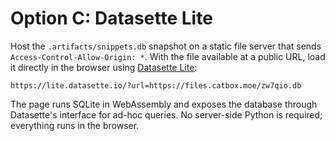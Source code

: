 # Option C: Datasette Lite

Host the `.artifacts/snippets.db` snapshot on a static file server that sends `Access-Control-Allow-Origin: *`.
With the file available at a public URL, load it directly in the browser using [Datasette Lite](https://lite.datasette.io/):

```
https://lite.datasette.io/?url=https://files.catbox.moe/zw7qio.db
```

The page runs SQLite in WebAssembly and exposes the database through Datasette's interface for ad-hoc queries.
No server-side Python is required; everything runs in the browser.
